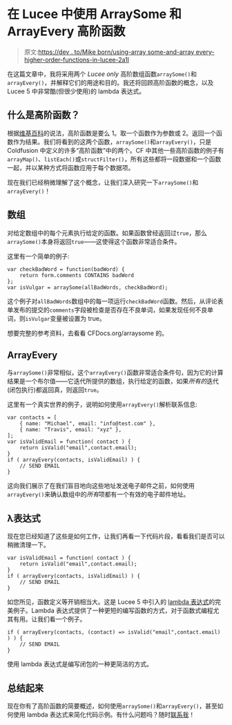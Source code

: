 # 在 Lucee 中使用 ArraySome 和 ArrayEvery 高阶函数

> 原文:[https://dev . to/Mike born/using-array some-and-array every-higher-order-functions-in-lucee-2a1l](https://dev.to/mikeborn/using-arraysome-and-arrayevery-higher-order-functions-in-lucee-2a1l)

在这篇文章中，我将采用两个 *Lucee only* 高阶数组函数`arraySome()`和`arrayEvery()`，并解释它们的用途和目的。我还将回顾高阶函数的概念，以及 Lucee 5 中非常酷(但很少使用)的 lambda 表达式。

## [](#what-is-a-higherorder-function)什么是高阶函数？

根据[维基百科](https://en.wikipedia.org/wiki/Higher-order_function)的说法，高阶函数是要么 1。取一个函数作为参数或 2。返回一个函数作为结果。我们将看到的这两个函数，`arraySome()`和`arrayEvery()`，只是 Coldfusion 中定义的许多“高阶函数”中的两个。CF 中其他一些高阶函数的例子有`arrayMap()`、`listEach()`或`structFilter()`，所有这些都将一段数据和一个函数一起，并以某种方式将函数应用于每个数据项。

现在我们已经稍微理解了这个概念，让我们深入研究一下`arraySome()`和`arrayEvery()`！

## [](#arraysome)数组

对给定数组中的每个元素执行给定的函数。如果函数曾经返回过`true`，那么`arraySome()`本身将返回`true`——这使得这个函数非常适合条件。

这里有一个简单的例子:

```
var checkBadWord = function(badWord) {
    return form.comments CONTAINS badWord
};
var isVulgar = arraySome(allBadWords, checkBadWord); 
```

这个例子对`allBadWords`数组中的每一项运行`checkBadWord`函数。然后，从评论表单发布的提交的`comments`字段被检查是否存在不良单词，如果发现任何不良单词，则`isVulgar`变量被设置为 true。

想要完整的参考资料，去看看 CFDocs.org/arraysome 的。

## [](#arrayevery)ArrayEvery

与`arraySome()`非常相似，这个`arrayEvery()`函数非常适合条件句，因为它的计算结果是一个布尔值——它迭代所提供的数组，执行给定的函数，如果*所有的*迭代(闭包执行)都返回真，则返回`true`。

这里有一个真实世界的例子，说明如何使用`arrayEvery()`解析联系信息:

```
var contacts = [
    { name: "Michael", email: "info@test.com" },
    { name: "Travis", email: "xyz" },
];
var isValidEmail = function( contact ) {
    return isValid("email",contact.email);
}
if ( arrayEvery(contacts, isValidEmail) ) {
    // SEND EMAIL
} 
```

这向我们展示了在我们盲目地向这些地址发送电子邮件之前，如何使用`arrayEvery()`来确认数组中的*所有*项都有一个有效的电子邮件地址。

## λ表达式

现在您已经知道了这些是如何工作，让我们再看一下代码片段，看看我们是否可以稍微清理一下。

```
var isValidEmail = function( contact ) {
    return isValid("email",contact.email);
}
if ( arrayEvery(contacts, isValidEmail) ) {
    // SEND EMAIL
} 
```

如您所见，函数定义等开销相当大。这是 Lucee 5 中引入的 [lambda 表达式](https://docs.lucee.org/guides/lucee-5/lambda.html)的完美例子。Lambda 表达式提供了一种更短的编写函数的方式，对于函数式编程尤其有用。让我们看一个例子。

```
if ( arrayEvery(contacts, (contact) => isValid("email",contact.email) ) ) {
    // SEND EMAIL
} 
```

使用 lambda 表达式是编写闭包的一种更简洁的方式。

## [](#wrap-up)总结起来

现在你有了高阶函数的简要概述，如何使用`arraySome()`和`arrayEvery()`，甚至如何使用 lambda 表达式来简化代码示例。有什么问题吗？随时[联系我](https://michaelborn.me)！